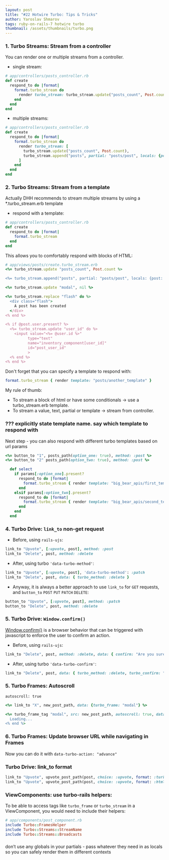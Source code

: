 ```yaml
---
layout: post
title: "#22 Hotwire Turbo: Tips & Tricks"
author: Yaroslav Shmarov
tags: ruby-on-rails-7 hotwire turbo
thumbnail: /assets/thumbnails/turbo.png
---
```


### 1. Turbo Streams: Stream from a controller

You can render one or multiple streams from a controller.

* single stream:

```ruby
# app/controllers/posts_controller.rb
def create
  respond_to do |format|
    format.turbo_stream do
      render turbo_stream: turbo_stream.update("posts_count", Post.count)
    end
  end
end
```

* multiple streams:

```ruby
# app/controllers/posts_controller.rb
def create
  respond_to do |format|
    format.turbo_stream do
      render turbo_stream: [
        turbo_stream.update("posts_count", Post.count),
        turbo_stream.append("posts", partial: "posts/post", locals: {post: @post})
      ]
    end
  end
end
```

### 2. Turbo Streams: Stream from a template

Actually DHH recommends to stream multiple streams by using a *.turbo_stream.erb template

* respond with a template:

```ruby
# app/controllers/posts_controller.rb
def create
  respond_to do |format|
    format.turbo_stream
  end
end
```

This allows you to comfortably respond with blocks of HTML:

```ruby
# app/views/posts/create.turbo_stream.erb
<%= turbo_stream.update "posts_count", Post.count %>

<%= turbo_stream.append("posts", partial: "posts/post", locals: {post: @post}) %>

<%= turbo_stream.update "modal", nil %>

<%= turbo_stream.replace "flash" do %>
  <div class="flash">
    A post has been created
  </div>
<% end %>

<% if @post.user.present? %>
  <%= turbo_stream.update "user_id" do %>
    <input value="<%= @user.id %>"
          type="text"
          name="inventory_component[user_id]"
          id="post_user_id"
          >
  <% end %>
<% end %>
```

Don't forget that you can specify a template to respond with:

```ruby
format.turbo_stream { render template: "posts/another_template" }
```

My rule of thumb: 
* To stream a block of html or have some conditionals -> use a turbo_stream.erb template.
* To stream a value, text, partial or template -> stream from controller.

### ??? explicitly state template name. say which template to respond with

Next step - you can also respond with different turbo templates based on url params

```ruby
<%= button_to "1", posts_path(option_one: true), method: :post %>
<%= button_to "2" posts_path(option_two: true), method: :post %>
```

```ruby
  def select
    if params[:option_one].present?
      respond_to do |format|
        format.turbo_stream { render template: "big_bear_apis/first_template" }
      end
    elsif params[:option_two].present?
      respond_to do |format|
        format.turbo_stream { render template: "big_bear_apis/second_template" }
      end
    end
  end
```

### 4. Turbo Drive: `link_to` non-get request

* Before, using `rails-ujs`:

```ruby
link_to "Upvote", [:upvote, post], method: :post
link_to "Delete", post, method: :delete
```

* After, using turbo `'data-turbo-method'`:

```ruby
link_to "Upvote", [:upvote, post], 'data-turbo-method': :patch
link_to "Delete", post, data: { turbo_method: :delete }
```

* Anyway, it is always a better approach to use `link_to` for `GET` requests, and `button_to` `POST` `PUT` `PATCH` `DELETE`:

```ruby
button_to "Upvote", [:upvote, post], method: :patch
button_to "Delete", post, method: :delete
```

### 5. Turbo Drive: `Window.confirm()`

[Window.confirm()](https://developer.mozilla.org/en-US/docs/Web/API/Window/confirm) is a browser behavior that can be triggered with javascript to enforce the user to confirm an action.

* Before, using `rails-ujs`:

```ruby
link_to "Delete", post, method: :delete, data: { confirm: "Are you sure?" }
```

* After, using turbo `'data-turbo-confirm'`:

```ruby
link_to "Delete", post, data: { turbo_method: :delete, turbo_confirm: "Are you sure?" }
```

### 5. Turbo Frames: Autoscroll

`autoscroll: true`

```ruby
<%= link_to "X", new_post_path, data: {turbo_frame: "modal"} %>
```

```ruby
<%= turbo_frame_tag "modal", src: new_post_path, autoscroll: true, data: {turbo_action: "advance"} do %>
  Loading...
<% end %>
```

### 6. Turbo Frames: Update browser URL while navigating in Frames

Now you can do it with `data-turbo-action: "advance"`

### Turbo Drive: link_to format

```ruby
link_to "Upvote", upvote_post_path(post, choice: :upvote, format: :turbo_stream)
link_to "Upvote", upvote_post_path(post, choice: :upvote, format: :html)
```

### ViewComponents: use turbo-rails helpers:

To be able to access tags like `turbo_frame` or `turbo_stream` in a ViewComponent, you would need to include their helpers:

```ruby
# app/components/post_component.rb
include Turbo::FramesHelper
include Turbo::Streams::StreamName
include Turbo::Streams::Broadcasts
```

###

don’t use any globals in your partials - pass whatever they need in as locals so you can safely render them in different contexts
